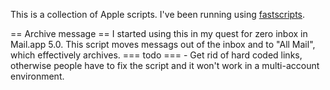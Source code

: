 This is a collection of Apple scripts. I've been running using [fastscripts](http://www.red-sweater.com/fastscripts/).

== Archive message ==
I started using this in my quest for zero inbox in Mail.app 5.0. This script moves messags out of the inbox and to "All Mail", which effectively archives.
=== todo ===
    - Get rid of hard coded links, otherwise people have to fix the script and it won't work in a multi-account environment.
